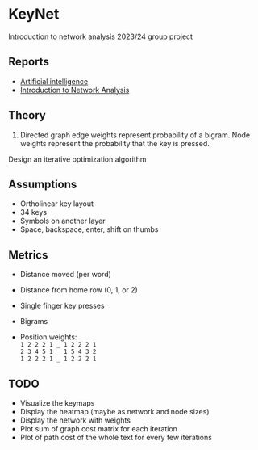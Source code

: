 # KeyNet

Introduction to network analysis 2023/24 group project

## Reports

- [Artificial intelligence](./doc/report-ai/main.pdf)
- [Introduction to Network Analysis](./doc/report-ina/report.pdf)

## Theory

1. Directed graph edge weights represent probability of a bigram.
   Node weights represent the probability that the key is pressed.

Design an iterative optimization algorithm

## Assumptions

- Ortholinear key layout
- 34 keys
- Symbols on another layer
- Space, backspace, enter, shift on thumbs

## Metrics

- Distance moved (per word)
- Distance from home row (0, 1, or 2)
- Single finger key presses
- Bigrams

- Position weights:\
  `1 2 2 2 1 _ 1 2 2 2 1`\
  `2 3 4 5 1 _ 1 5 4 3 2`\
  `1 2 2 2 1 _ 1 2 2 2 1`

## TODO

- Visualize the keymaps
- Display the heatmap (maybe as network and node sizes)
- Display the network with weights
- Plot sum of graph cost matrix for each iteration
- Plot of path cost of the whole text for every few iterations
